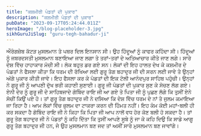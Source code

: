 ```yaml
---
title: "ਕਸ਼ਮੀਰੀ ਪੰਡਤਾਂ ਦੀ ਪੁਕਾਰ"
description: "ਕਸ਼ਮੀਰੀ ਪੰਡਤਾਂ ਦੀ ਪੁਕਾਰ"
pubDate: "2023-09-17T05:24:44.011Z"
heroImage: "/blog-placeholder-3.jpg"
sikhGuruJiSlug: "guru-tegh-bahadur-ji"
---
```


ਔਰੰਗਜ਼ੇਬ ਕੱਟੜ ਮੁਸਲਮਾਨ ਤੇ ਪਥਰ ਦਿਲ ਇਨਸਾਨ ਸੀ। ਉਹ ਹਿੰਦੂਆਂ ਨੂੰ ਕਾਫਰ ਕਹਿੰਦਾ ਸੀ। ਹਿੰਦੂਆਂ ਨੂੰ ਜਬਰਦਸਤੀ ਮੁਸਲਮਾਨ ਬਣਾਇਆ ਜਾਣ ਲਗਾ ਤੇ ਤਰਾਂ-ਤਰਾਂ ਦੇ ਅਤਿਆਚਾਰ ਕੀਤੇ ਜਾਣ ਲਗੇ। ਸਾਰੇ ਦੇਸ਼ ਵਿੱਚ ਹਾਹਾਕਾਰ ਮੱਚੀ ਸੀ। ਲੋਕ ਬਹੁਤ ਡਰ ਗਏ ਸਨ। ਲੋਕਾਂ ਦੀ ਇਹ ਹਾਲਤ ਦੇਖ ਕੇ ਕਸ਼ਮੀਰ ਦੇ ਪੰਡਤਾਂ ਨੇ ਫੈਸਲਾ ਕੀਤਾ ਕਿ ਧਰਮ ਦੀ ਰੱਖਿਆ ਲਈ ਗੁਰੂ ਤੇਗ ਬਹਾਦੁਰ ਜੀ ਦੀ ਸਰਨ ਲਈ ਜਾਵੇ ਤੇ ਉਨ੍ਹਾਂ ਅੱਗੇ ਪੁਕਾਰ ਕੀਤੀ ਜਾਵੇ। ਇਹ ਫੈਸਲਾ ਕਰ ਕੇ ਪੰਡਤਾਂ ਦੀ ਇਕ ਟੋਲੀ ਆਨੰਦਪੁਰ ਸਾਹਿਬ ਪਹੁੰਚੀ। ਉਨ੍ਹਾਂ ਨੇ ਗੁਰੂ ਜੀ ਨੂੰ ਆਪਣੀ ਦੁੱਖ ਭਰੀ ਕਹਾਣੀ ਸੁਣਾਈ। ਗੁਰੂ ਜੀ ਪੰਡਤਾਂ ਦੀ ਪੁਕਾਰ ਸੁਣ ਕੇ ਸੋਚਣ ਲੱਗ ਗਏ।
ਏਨੀ ਦੇਰ ਨੂੰ ਗੁਰੂ ਜੀ ਦੇ ਸਾਹਿਬਜਾਦੇ ਗੋਬਿੰਦ ਰਾਇ ਜੀ ਆ ਗਏ ਤੇ ਪਿਤਾ ਜੀ ਨੂੰ ਪੁਛਣ ਲੱਗੇ ਕਿ ਤੁਸੀਂ ਏਨੇ ਸੋਚੀਂ ਕਿਉਂ ਪਏ ਹੋ। ਤਾਂ ਗੁਰੂ ਤੇਗ ਬਹਾਦੁਰ ਜੀ ਨੇ ਦਸਿਆ ਕਿ ਦੇਸ਼ ਵਿੱਚ ਧਰਮ ਦੇ ਨਾਂ ਤੇ ਜੁਲਮ ਕਮਾਇਆ ਜਾ ਰਿਹਾ ਹੈ। ਆਮ ਲੋਕਾਂ ਵਿੱਚ ਜ਼ੁਲਮ ਦਾ ਟਾਕਰਾ ਕਰਨ ਦੀ ਹਿੰਮਤ ਨਹੀਂ। ਇਹ ਕੰਮ ਕੋਈ ਮਹਾਂ-ਬਲੀ ਹੀ ਕਰ ਸਕਦਾ ਹੈ
ਗੋਬਿੰਦ ਰਾਇ ਜੀ ਨੇ ਕਿਹਾ ਕਿ ਪਿਤਾ ਜੀ ਆਪ ਨਾਲੋਂ ਵਧ ਹੋਰ ਕੋਣ ਬਲੀ ਹੋ ਸਕਦਾ ਹੈ। ਤਾਂ ਗੁਰੂ ਤੇਗ ਬਹਾਦੁਰ ਜੀ ਨੇ ਪੰਡਤਾਂ ਨੂੰ ਕਹਿ ਦਿੱਤਾ ਕਿ ਤੁਸੀਂ ਆਪਣੇ ਸੂਬੇ ਨੂੰ ਜਾ ਕੇ ਕਹਿ ਦਿਉ ਕਿ ਸਾਡੇ ਆਗੂ ਗੁਰੂ ਤੇਗ ਬਹਾਦੁਰ ਜੀ ਹਨ, ਜੇ ਉਹ ਮੁਸਲਮਾਨ ਬਣ ਜਦ ਤਾਂ ਅਸੀਂ ਸਾਰੇ ਮੁਸਲਮਾਨ ਬਣ ਜਾਵਾਂਗੇ।
